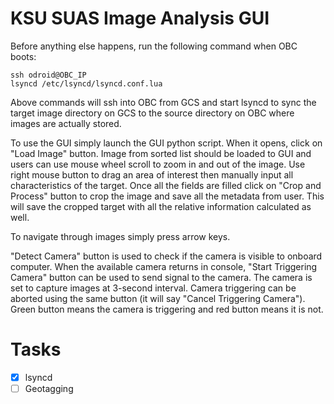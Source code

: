 # KSU SUAS Image Analysis GUI

Before anything else happens, run the following command when OBC boots:
```
ssh odroid@OBC_IP
lsyncd /etc/lsyncd/lsyncd.conf.lua
```
Above commands will ssh into OBC from GCS and start lsyncd to sync the target image directory on GCS to the source directory on OBC where images are actually stored.

To use the GUI simply launch the GUI python script. When it opens, click on "Load Image" button.
Image from sorted list should be loaded to GUI and users can use mouse wheel scroll to zoom in and out of the image.
Use right mouse button to drag an area of interest then manually input all characteristics of the target. Once all the fields are filled click on "Crop and Process" button to crop the image and save all the metadata from user. This will save the cropped target with all the relative information calculated as well.

To navigate through images simply press arrow keys.

"Detect Camera" button is used to check if the camera is visible to onboard computer. When the available camera returns in console, "Start Triggering Camera" button can be used to send signal to the camera. The camera is set to capture images at 3-second interval. Camera triggering can be aborted using the same button (it will say "Cancel Triggering Camera"). Green button means the camera is triggering and red button means it is not.

# Tasks
- [x] lsyncd
- [ ] Geotagging

